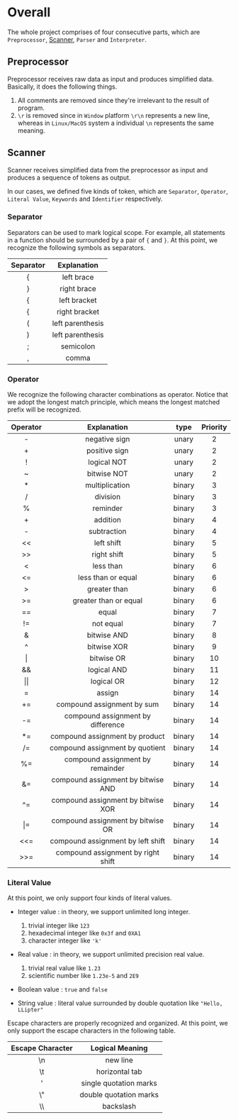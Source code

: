 # Overall

The whole project comprises of four consecutive parts, which are `Preprocessor`, [Scanner](#scanner), `Parser` and `Interpreter`.

## Preprocessor

Preprocessor receives raw data as input and produces simplified data. Basically, it does the following things.

1. All comments are removed since they're irrelevant to the result of program.
2. `\r` is removed since in `Window` platform `\r\n` represents a new line, whereas in `Linux/MacOS` system a individual `\n` represents the same meaning.

## Scanner

Scanner receives simplified data from the preprocessor as input and produces a sequence of tokens as output.

In our cases, we defined five kinds of token, which are `Separator`, `Operator`, `Literal Value`, `Keywords` and `Identifier` respectively.

### Separator

Separators can be used to mark logical scope. For example, all statements in a function should be surrounded by a pair of `{` and `}`. At this point, we recognize the following symbols as separators.

| Separator | Explanation |
| :-: | :-: |
| { | left brace |
| } | right brace |
| { | left bracket |
| { | right bracket |
| ( | left parenthesis |
| ) | left parenthesis |
| ; | semicolon |
| , | comma |

### Operator

We recognize the following character combinations as operator. Notice that we adopt the longest match principle, which means the longest matched prefix will be recognized. 

| Operator | Explanation | type | Priority |
| :-: | :-: | :-: | :-: |
| - | negative sign | unary | 2 |
| + | positive sign | unary | 2 |
| ! | logical NOT | unary | 2 |
| ~ | bitwise NOT | unary | 2 |
| \* | multiplication | binary | 3 |
| / | division | binary | 3 |
| % | reminder | binary | 3 |
| + | addition | binary | 4 |
| - | subtraction | binary | 4 |
| << | left shift | binary | 5 |
| >> | right shift | binary | 5 |
| < | less than | binary | 6 |
| <= | less than or equal | binary | 6 |
| > | greater than | binary | 6 |
| >= | greater than or equal | binary | 6 |
| == | equal | binary | 7 |
| != | not equal | binary | 7 |
| & | bitwise AND | binary | 8 |
| ^ | bitwise XOR | binary | 9 |
| \| | bitwise OR | binary | 10 |
| && | logical AND | binary | 11 |
| \|\| | logical OR | binary | 12 |
| = | assign | binary | 14 |
| += | compound assignment by sum | binary | 14 |
| -= | compound assignment by difference | binary | 14 |
| \*= | compound assignment by product | binary | 14 |
| /= | compound assignment by quotient | binary | 14 |
| %= | compound assignment by remainder | binary | 14 |
| &= | compound assignment by bitwise AND | binary | 14 |
| ^= | compound assignment by bitwise XOR | binary | 14 |
| \|= | compound assignment by bitwise OR | binary | 14 |
| <<= | compound assignment by left shift | binary | 14 |
| >>= | compound assignment by right shift | binary | 14 |

### Literal Value

At this point, we only support four kinds of literal values.
 
- Integer value : in theory, we support unlimited long integer.
	1. trivial integer like `123`
	2. hexadecimal integer like `0x3f` and `0XA1` 
	3. character integer like `'k'`

- Real value : in theory, we support unlimited precision real value.
   1. trivial real value like `1.23`
   2. scientific number like `1.23e-5` and `2E9`
- Boolean value : `true` and `false`
- String value : literal value surrounded by double quotation like `"Hello, LLipter"`

Escape characters are properly recognized and organized. At this point, we only support the escape characters in the following table.

| Escape Character | Logical Meaning |
| :-: | :-: |
| \n | new line |
| \t | horizontal tab |
| \' | single quotation marks |
| \\" | double quotation marks |
| \\\\ | backslash |